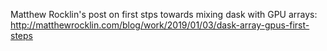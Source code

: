 Matthew Rocklin's post on first stps towards mixing dask with GPU arrays:
http://matthewrocklin.com/blog/work/2019/01/03/dask-array-gpus-first-steps
